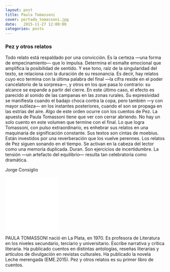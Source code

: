 ```yaml
---
layout: post
title: Paula Tomassoni
cover: portada_tomassoni.jpg
date:   2015-11-27 12:00:00
categories: posts
---
```


### Pez y otros relatos

Todo relato está respaldado por una convicción. Es la certeza —una forma de empecinamiento— que lo impulsa. Determina el esmalte emocional que amplifica la posibilidad de sentido. Y ese tono, raíz de la singularidad del texto, se relaciona con la duración de su resonancia. Es decir, hay relatos cuyo eco termina con la última palabra del final —la cifra reside en el poder cancelatorio de la sorpresa—, y otros en los que pasa lo contrario: su alcance se expande a partir del cierre. En este último caso, el efecto es parecido al sonido de las campanas en las zonas rurales. Su expresividad se manifiesta cuando el badajo choca contra la copa, pero también —y con mayor sutileza— en los instantes posteriores, cuando el son se propaga en las estrías del aire. Algo de este orden ocurre con los cuentos de Pez. La apuesta de Paula Tomassoni tiene que ver con cerrar abriendo. No hay un solo cuento en este volumen que termine con el final. Lo que logra Tomassoni, con pulso extraordinario, es enhebrar sus relatos en una maquinaria de significación constante. Sus textos son cintas de moebius. Están investidos por una reverberación que los vuelve perennes. Los relatos de Pez siguen sonando en el tiempo. Se activan en la cabeza del lector como una memoria duplicada. Duran. Son ejercicios de incertidumbre. La tensión —un artefacto del equilibrio— resulta tan celebratoria como dramática.


Jorge Consiglio


<div class="post-bio">                
    <div class="post-thumb"><iframe width="170" height="170" src="{{ site.baseurl }}/images/foto_tomassoni.jpg" frameborder="0"></iframe></div>
    <div class="post-biocontent">
        <p>PAULA TOMASSONI nació en La Plata, en 1970. Es profesora de Literatura en los niveles secundario, terciario y universitario. Escribe narrativa y crítica literaria. Ha publicado cuentos en distintas antologías, reseñas literarias y artículos de divulgación en revistas culturales. Ha publicado la novela Leche merengada (EME.2015). Pez y otros relatos es su primer libro de cuentos.</p>
   </div>
</div>

<!-- <iframe width="473" height="473" src="{{ site.baseurl }}/images/foto_tomassoni.jpg" frameborder="0"></iframe> -->